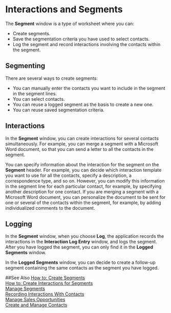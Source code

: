<properties
                pageTitle="Manage Segments | Financials"
                description="Describes how to use segments on contacts in Financials"
                services="project-madeira"
                documentationCenter=""
                authors="jswymer"
/>
<tags
    ms.service="project-madeira"
    ms.topic="article"
    ms.devlang="na"
    ms.tgt_pltfrm="na"
    ms.workload="na"
    ms.date="05/12/2016"
    ms.author="jswymer" />

# Interactions and Segments
The **Segment** window is a type of worksheet where you can:

* Create segments.
* Save the segmentation criteria you have used to select contacts.
* Log the segment and record interactions involving the contacts within the segment.

## Segmenting
There are several ways to create segments:

* You can manually enter the contacts you want to include in the segment in the segment lines.
* You can select contacts.
* You can reuse a logged segment as the basis to create a new one.
* You can reuse saved segmentation criteria.

## Interactions
In the **Segment** window, you can create interactions for several contacts simultaneously. For example, you can merge a segment with a Microsoft Word document, so that you can send a letter to all the contacts in the segment.

You can specify information about the interaction for the segment on the **Segment** header. For example, you can decide which interaction template you want to use for all the contacts, specify a description, a correspondence type, and so on. However, you can modify this information in the segment line for each particular contact, for example, by specifying another description for one contact. If you are merging a segment with a Microsoft Word document, you can personalize the document to be sent for one or several of the contacts within the segment, for example, by adding individualized comments to the document.

## Logging
In the **Segment** window, when you choose **Log**, the application records the interactions in the **Interaction Log Entry** window, and logs the segment. After you have logged the segment, you can only find it in the **Logged Segments** window.

In the **Logged Segments** window, you can decide to create a follow-up segment containing the same contacts as the segment you have logged.


##See Also
[How to: Create Segments](marketing-how-create-segment.md)  
[How to: Create Interactions for Segments](marketing-how-create-interactions.md)  
[Manage Segments](marketing-segments.md)  
[Recording Interactions With Contacts](marketing-interactions.md)  
[Manage Sales Opportunities](marketing-manage-sales-opportunities.md)  
[Create and Manage Contacts](marketing-contacts.md)
